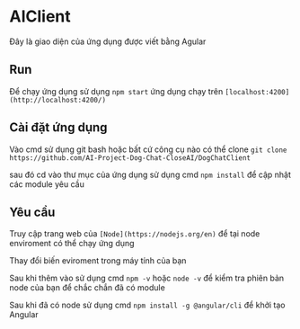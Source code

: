 # AIClient
Đây là giao diện của ứng dụng được viết bằng Agular 

## Run
Để chạy ứng dụng sử dụng `npm start` ứng dụng chạy trên `[localhost:4200](http://localhost:4200/)`

## Cài đặt ứng dụng

Vào cmd sử dụng git bash hoặc bất cứ công cụ nào có thể clone `git clone https://github.com/AI-Project-Dog-Chat-CloseAI/DogChatClient`

sau đó cd vào thư mục của ứng dụng sử dụng cmd `npm install` để cập nhật các module yêu cầu

## Yêu cầu

Truy cập trang web của `[Node](https://nodejs.org/en)` để tại node enviroment có thể chạy ứng dụng

Thay đổi biến eviroment trong máy tính của bạn

Sau khi thêm vào sử dụng cmd `npm -v` hoặc `node -v` để kiểm tra phiên bản node của bạn để chắc chắn đã có module

Sau khi đã có node sử dụng cmd `npm install -g @angular/cli` để khởi tạo Angular
